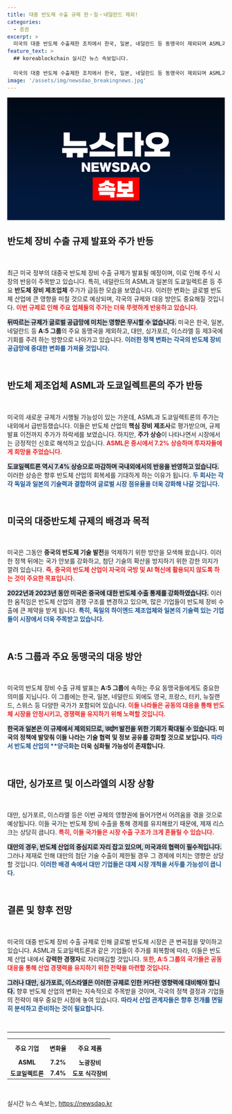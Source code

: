 ```yaml
---
title: 대중 반도체 수출 규제 한・일・네덜란드 제외!
categories:
  - 증권
excerpt: >
  미국의 대중 반도체 수출제한 조치에서 한국, 일본, 네덜란드 등 동맹국이 제외되며 ASML과 도쿄일렉트론 주가가 급등했다. 대만, 싱가포르 등은 큰 타격을 받을 예정이다. 과연 이 결정을 두고 반도체 시장은 어떤 변화를 맞이할까?
feature_text: >
  ## koreablockchain 실시간 뉴스 속보입니다.

  미국의 대중 반도체 수출제한 조치에서 한국, 일본, 네덜란드 등 동맹국이 제외되며 ASML과 도쿄일렉트론 주가가 급등했다. 대만, 싱가포르 등은 큰 타격을 받을 예정이다. 과연 이 결정을 두고 반도체 시장은 어떤 변화를 맞이할까?
image: '/assets/img/newsdao_breakingnews.jpg'
---
```


<p><img src="/assets/img/newsdao_breakingnews.jpg" alt="koreablockchain 속보" /></p>

<h2 data-ke-size="size26">반도체 장비 수출 규제 발표와 주가 반등</h2>

<p data-ke-size="size16">&nbsp;</p>

<p>최근 미국 정부의 대중국 반도체 장비 수출 규제가 발표될 예정이며, 이로 인해 주식 시장의 반응이 주목받고 있습니다. 특히, 네덜란드의 ASML과 일본의 도쿄일렉트론 등 주요 <strong>반도체 장비 제조업체</strong> 주가가 급등한 모습을 보였습니다. 이러한 변화는 글로벌 반도체 산업에 큰 영향을 미칠 것으로 예상되며, 각국의 규제와 대응 방안도 중요해질 것입니다. <b><span style="color: #ee2323;">이번 규제로 인해 주요 업체들의 주가는 더욱 뚜렷하게 반응하고 있습니다.</span></b></p>

<p><b><span style="background-color: #21538527;">뒤따르는 규제가 글로벌 공급망에 미치는 영향은 무시할 수 없습니다.</span></b> 미국은 한국, 일본, 네덜란드 등 <strong>A:5 그룹</strong>의 주요 동맹국을 제외하고, 대만, 싱가포르, 이스라엘 등 제3국에 기회를 주려 하는 방향으로 나아가고 있습니다. <b><span style="color: #1a5490;">이러한 정책 변화는 각국의 반도체 장비 공급망에 중대한 변화를 가져올 것입니다.</span></b></p>

<p data-ke-size="size16">&nbsp;</p>

<h2 data-ke-size="size26">반도체 제조업체 ASML과 도쿄일렉트론의 주가 반등</h2>

<p data-ke-size="size16">&nbsp;</p>

<p>미국의 새로운 규제가 시행될 가능성이 있는 가운데, ASML과 도쿄일렉트론의 주가는 내외에서 급반등했습니다. 이들은 반도체 산업의 <strong>핵심 장비 제조사</strong>로 평가받으며, 규제 발표 이전까지 주가가 하락세를 보였습니다. 하지만, <strong>주가 상승</strong>이 나타나면서 시장에서는 긍정적인 신호로 해석하고 있습니다. <b><span style="color: #ee2323;">ASML은 증시에서 7.2% 상승하며 투자자들에게 희망을 주었습니다.</span></b></p>

<p><b><span style="background-color: #21538527;">도쿄일렉트론 역시 7.4% 상승으로 마감하며 국내외에서의 반응을 반영하고 있습니다.</span></b> 이러한 상승은 향후 반도체 산업의 회복세를 기대하게 하는 이유가 됩니다. <b><span style="color: #1a5490;">두 회사는 각각 독일과 일본의 기술력과 결합하여 글로벌 시장 점유율을 더욱 강화해 나갈 것입니다.</span></b></p>

<p data-ke-size="size16">&nbsp;</p>

<h2 data-ke-size="size26">미국의 대중반도체 규제의 배경과 목적</h2>

<p data-ke-size="size16">&nbsp;</p>

<p>미국은 그동안 <strong>중국의 반도체 기술 발전</strong>을 억제하기 위한 방안을 모색해 왔습니다. 이러한 정책 뒤에는 국가 안보를 강화하고, 첨단 기술의 확산을 방지하기 위한 강한 의지가 깔려 있습니다. <b><span style="color: #ee2323;">즉, 중국의 반도체 산업이 자국의 국방 및 AI 혁신에 활용되지 않도록 하는 것이 주요한 목표입니다.</span></b> </p>

<p><b><span style="background-color: #21538527;">2022년과 2023년 동안 미국은 중국에 대한 반도체 수출 통제를 강화하였습니다.</span></b> 이러한 움직임은 반도체 산업의 경쟁 구조를 변경하고 있으며, 많은 기업들이 반도체 장비 수출에 큰 제약을 받게 됩니다. <b><span style="color: #1a5490;">특히, 독일의 하이엔드 제조업체와 일본의 기술력 있는 기업들이 시장에서 더욱 주목받고 있습니다.</span></b></p>

<p data-ke-size="size16">&nbsp;</p>

<h2 data-ke-size="size26">A:5 그룹과 주요 동맹국의 대응 방안</h2>

<p data-ke-size="size16">&nbsp;</p>

<p>미국의 반도체 장비 수출 규제 발표는 <strong>A:5 그룹</strong>에 속하는 주요 동맹국들에게도 중요한 의미를 지닙니다. 이 그룹에는 한국, 일본, 네덜란드 외에도 영국, 프랑스, 터키, 뉴질랜드, 스위스 등 다양한 국가가 포함되어 있습니다. <b><span style="color: #ee2323;">이들 나라들은 공동의 대응을 통해 반도체 시장을 안정시키고, 경쟁력을 유지하기 위해 노력할 것입니다.</span></b></p>

<p><b><span style="background-color: #21538527;">한국과 일본은 이 규제에서 제외되므로, उद्योग 발전을 위한 <strong>기회가 확대될 수 있습니다.</span></b> 미국의 정책에 발맞춰 이들 나라는 기술 협력 및 정보 공유를 강화할 것으로 보입니다. <b><span style="color: #1a5490;">따라서 반도체 산업의 **양극화</strong>는 더욱 심화될 가능성이 존재합니다.</span></b></p>

<p data-ke-size="size16">&nbsp;</p>

<h2 data-ke-size="size26">대만, 싱가포르 및 이스라엘의 시장 상황</h2>

<p data-ke-size="size16">&nbsp;</p>

<p>대만, 싱가포르, 이스라엘 등은 이번 규제의 영향권에 들어가면서 어려움을 겪을 것으로 예상됩니다. 이들 국가는 반도체 장비 수출을 통해 경제를 유지해왔기 때문에, 제재 리스크는 상당히 큽니다. <b><span style="color: #ee2323;">특히, 이들 국가들은 시장 수출 구조가 크게 흔들릴 수 있습니다.</span></b></p>

<p><b><span style="background-color: #21538527;">대만의 경우, 반도체 산업의 <strong>중심지</strong>로 자리 잡고 있으며, 미국과의 협력이 필수적입니다.</span></b> 그러나 제재로 인해 대만의 첨단 기술 수출이 제한될 경우 그 경제에 미치는 영향은 상당할 것입니다. <b><span style="color: #1a5490;">이러한 배경 속에서 대만 기업들은 <strong>대체 시장</strong> 개척을 서두를 가능성이 큽니다.</span></b></p>

<p data-ke-size="size16">&nbsp;</p>

<h2 data-ke-size="size26">결론 및 향후 전망</h2>

<p data-ke-size="size16">&nbsp;</p>

<p>미국의 대중 반도체 장비 수출 규제로 인해 글로벌 반도체 시장은 큰 변곡점을 맞이하고 있습니다. ASML과 도쿄일렉트론과 같은 기업들이 주가를 회복함에 따라, 이들은 반도체 산업 내에서 <strong>강력한 경쟁자</strong>로 자리매김할 것입니다. <b><span style="color: #ee2323;">또한, A:5 그룹의 국가들은 공동 대응을 통해 산업 경쟁력을 유지하기 위한 전략을 마련할 것입니다.</span></b></p>

<p><b><span style="background-color: #21538527;">그러나 대만, 싱가포르, 이스라엘은 이러한 규제로 인한 커다란 영향력에 대비해야 합니다.</span></b> 향후 반도체 산업의 변화는 지속적으로 주목받을 것이며, 각국의 정책 결정과 기업들의 전략이 매우 중요한 시점에 놓여 있습니다. <b><span style="color: #1a5490;">따라서 산업 관계자들은 향후 전개를 면밀히 분석하고 준비하는 것이 필요합니다.</span></b></p>

<p data-ke-size="size16">&nbsp;</p>

<hr>

<table style="width: 100%; border-collapse: collapse;">
    <tr>
        <th style="text-align: center; height: 35px;">주요 기업</th>
        <th style="text-align: center; height: 35px;">변화율</th>
        <th style="text-align: center; height: 35px;">주요 제품</th>
    </tr>
    <tr>
        <td style="text-align: center; height: 17px;"><b>ASML</b></td>
        <td style="text-align: center; height: 17px;"><b>7.2%</b></td>
        <td style="text-align: center; height: 17px;"><b>노광장비</b></td>
    </tr>
    <tr>
        <td style="text-align: center; height: 17px;"><b>도쿄일렉트론</b></td>
        <td style="text-align: center; height: 17px;"><b>7.4%</b></td>
        <td style="text-align: center; height: 17px;"><b>도포 식각장비</b></td>
    </tr>
</table> 

<p data-ke-size="size16">&nbsp;</p>
실시간 뉴스 속보는, <a href="https://newsdao.kr" rel="dofollow">https://newsdao.kr</a>


